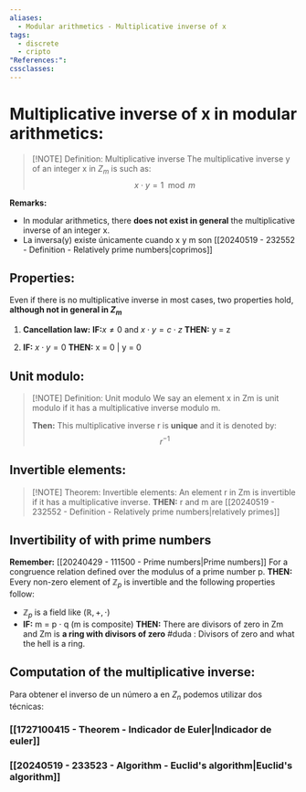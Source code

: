 ```yaml
---
aliases:
  - Modular arithmetics - Multiplicative inverse of x
tags:
  - discrete
  - cripto
"References:": 
cssclasses:
---
```

# Multiplicative inverse of x in modular arithmetics: 


> [!NOTE] Definition: Multiplicative inverse 
> The multiplicative inverse y of an integer x in $Z_m$ is such as: 
> $$
> x \cdot y = 1 \mod m
> $$ 
> 

**Remarks:**
+ In modular arithmetics, there **does not exist in general** the multiplicative inverse of an integer x.
+ La inversa(y) existe únicamente cuando x y m son [[20240519 - 232552 - Definition - Relatively prime numbers|coprimos]]
## Properties:
Even if there is no multiplicative inverse in most cases, two properties hold, **although not in general in $Z_m$**

1. **Cancellation law:** 
	**IF:**$x \not = 0$ and $x\cdot y = c \cdot z$ **THEN:** y = z
		
2. **IF:** $x\cdot y = 0$ **THEN:** x = 0 | y = 0

## Unit modulo:

> [!NOTE] Definition: Unit modulo
>  We say an element x in Zm is unit modulo if it has a multiplicative inverse modulo m.
>  
>  **Then:** This multiplicative inverse r is **unique** and it is denoted by: 
>  $$
>  r^{-1}
>  $$

## Invertible elements: 

> [!NOTE] Theorem: Invertible elements:
> An element r in Zm is invertible if it has a multiplicative inverse. **THEN:** r and m are [[20240519 - 232552 - Definition - Relatively prime numbers|relatively primes]]


## Invertibility of with prime numbers
**Remember:** [[20240429 - 111500 - Prime numbers|Prime numbers]]
For a congruence relation defined over the modulus of a prime number p. **THEN:** Every non-zero element of $\mathbb{Z}_p$ is invertible and the following properties follow: 
+ $\mathbb{Z}_p$ is a field like $(\mathbb{R}, + ,\cdot)$
+ **IF:** m = p $\cdot$ q (m is composite) **THEN:** There are divisors of zero in Zm and Zm is **a ring with divisors of zero** 
 #duda : Divisors of zero and what the hell is a ring.

## Computation of the multiplicative inverse:
Para obtener el inverso de un número a en $Z_n$ podemos utilizar dos técnicas:
### [[1727100415 - Theorem - Indicador de Euler|Indicador de euler]] 

### [[20240519 - 233523 - Algorithm - Euclid's algorithm|Euclid's algorithm]]
